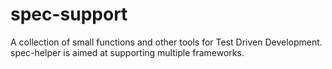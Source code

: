 # spec-support
A collection of small functions and other tools for Test Driven Development. spec-helper is aimed at supporting multiple frameworks.
